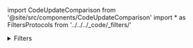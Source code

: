 import CodeUpdateComparison from '@site/src/components/CodeUpdateComparison'
import * as FiltersProtocols from '../../../_code/_filters/'

<details>
  <summary>Filters</summary>
  <div>
    <details>
        <summary>Filters View</summary>
        <CodeUpdateComparison 
oldCode={`catalogFiltersViewTemplate: AnyView?`}
            newCode="Removed"/>
    </details>
<details>
        <summary>Section</summary>
        <CodeUpdateComparison 
oldCode={`catalogFiltersSectionTemplate: ((String, Array<CatalogFilterOptions>, @escaping (CatalogFilterOptions) -> Void) -> AnyView)?`}
            newCode={<FiltersProtocols.FiltersSectionProtocol/>}/>
    </details>
<details>
        <summary>Row</summary>
        <CodeUpdateComparison 
oldCode={`catalogFilterRowTemplate: ((CatalogFilterOptions, @escaping (CatalogFilterOptions) -> Void) -> AnyView)?`}
            newCode="Removed"/>
    </details>
  </div>
</details>